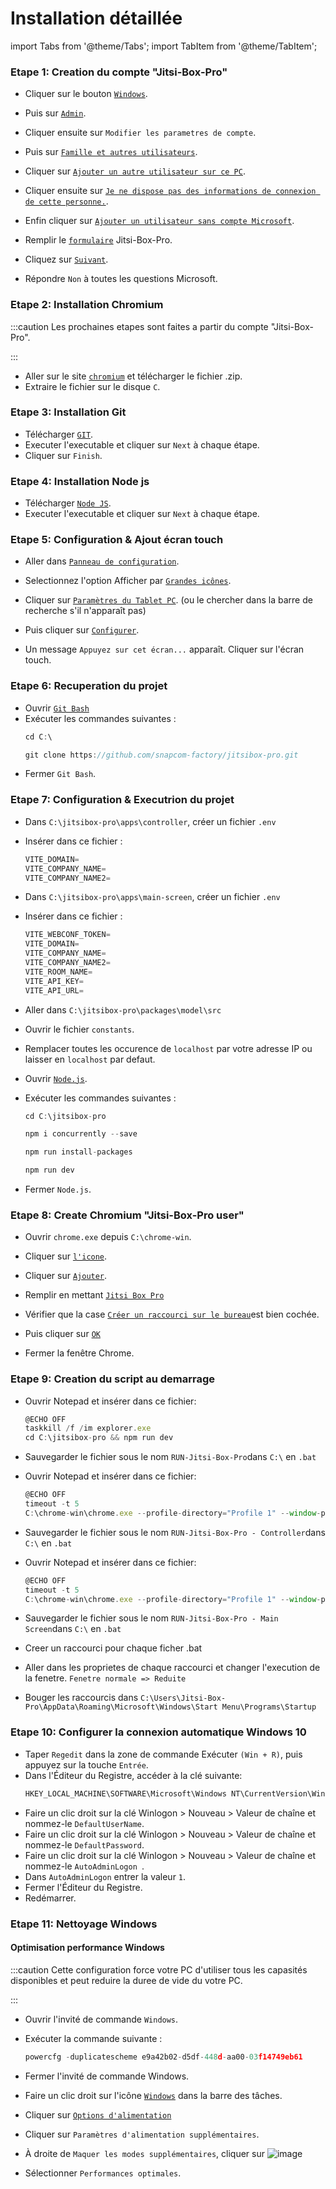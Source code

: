 
# Installation détaillée
import Tabs from '@theme/Tabs';
import TabItem from '@theme/TabItem';

### Etape 1: Creation du compte "Jitsi-Box-Pro"

- Cliquer sur le bouton [`Windows`](https://user-images.githubusercontent.com/110535664/187230954-50f10bcb-51f4-481f-aa52-a3c23811d80a.png).

- Puis sur [`Admin`](https://user-images.githubusercontent.com/110535664/187231239-00a19a03-26ae-4139-9146-ca889c8af93c.png).

- Cliquer ensuite sur  `Modifier les parametres de compte`.

- Puis sur [`Famille et autres utilisateurs`](https://user-images.githubusercontent.com/110535664/187231993-53bd2928-395e-475a-bfa3-61a407a462a5.png).

- Cliquer sur [`Ajouter un autre utilisateur sur ce PC`](https://user-images.githubusercontent.com/110535664/187232447-7147abeb-5b62-46c9-8a9c-a8efed0be799.png).

- Cliquer ensuite sur [`Je ne dispose pas des informations de connexion de cette personne.`](https://user-images.githubusercontent.com/110535664/187233013-8e0eaee8-d541-45ae-b118-787b0dff11eb.png).

- Enfin cliquer sur [`Ajouter un utilisateur sans compte Microsoft`](https://user-images.githubusercontent.com/110535664/187233114-a121fc68-ef03-4be9-a8ed-976d5cb37bd8.png).

- Remplir le [`formulaire`](https://user-images.githubusercontent.com/110535664/187233352-64d6f299-32b3-4d09-87ba-f6f0f1cc5a58.png) Jitsi-Box-Pro.

- Cliquez sur [`Suivant`](https://user-images.githubusercontent.com/110535664/187233704-5e160e9c-eb34-4ef4-b4b0-f6b010d62785.png).

- Répondre `Non` à toutes les questions Microsoft.

### Etape 2: Installation Chromium

:::caution
Les prochaines etapes sont faites a partir du compte "Jitsi-Box-Pro".

:::

- Aller sur le site [`chromium`](https://download-chromium.appspot.com) et télécharger le fichier .zip.
- Extraire le fichier sur le disque `C`.

### Etape 3: Installation Git

- Télécharger [`GIT`](https://github.com/git-for-windows/git/releases/download/v2.37.2.windows.2/Git-2.37.2.2-64-bit.exe).
- Executer l'executable et cliquer sur `Next` à chaque étape.
- Cliquer sur `Finish`.

### Etape 4: Installation Node js

- Télécharger [`Node JS`](https://nodejs.org/dist/v16.17.0/node-v16.17.0-x64.msi).
- Executer l'executable et cliquer sur `Next` à chaque étape.

### Etape 5: Configuration & Ajout écran touch

- Aller dans [`Panneau de configuration`](https://user-images.githubusercontent.com/110535664/187390041-fe4662a9-e23a-47ff-9adf-302d263a45ce.png).

- Selectionnez l'option Afficher par [`Grandes icônes`](https://user-images.githubusercontent.com/110535664/187390452-604bfca3-6b10-43f4-997c-8200746e4ca8.png).

- Cliquer sur [`Paramètres du Tablet PC`](https://user-images.githubusercontent.com/110535664/187391033-a4fe154a-e8e2-4331-93a4-03009915f6fe.png). (ou le chercher dans la barre de recherche s'il n'apparaît pas)

- Puis cliquer sur [`Configurer`](https://user-images.githubusercontent.com/110535664/187391059-35ad9637-55ef-43e6-9e5a-8b553bca70e2.png).

- Un message `Appuyez sur cet écran...` apparaît. Cliquer sur l'écran touch.

### Etape 6: Recuperation du projet

- Ouvrir [`Git Bash`](https://user-images.githubusercontent.com/110535664/187235305-a79347c1-d0b5-4e86-960b-97a4360ce885.png)
- Exécuter les commandes suivantes :
    ```js
    cd C:\
    ```
    ```js
    git clone https://github.com/snapcom-factory/jitsibox-pro.git
    ```
- Fermer `Git Bash`.

### Etape 7: Configuration & Executrion du projet

- Dans `C:\jitsibox-pro\apps\controller`, créer un fichier `.env`
- Insérer dans ce fichier : 
    ```js
    VITE_DOMAIN=
    VITE_COMPANY_NAME=
    VITE_COMPANY_NAME2=
    ```

- Dans `C:\jitsibox-pro\apps\main-screen`, créer un fichier `.env`
- Insérer dans ce fichier : 
    ```js
    VITE_WEBCONF_TOKEN=
    VITE_DOMAIN=
    VITE_COMPANY_NAME=
    VITE_COMPANY_NAME2= 
    VITE_ROOM_NAME= 
    VITE_API_KEY=
    VITE_API_URL=
    ```
- Aller dans `C:\jitsibox-pro\packages\model\src`
- Ouvrir le fichier `constants`.
- Remplacer toutes les occurence de `localhost` par votre adresse IP ou laisser en `localhost` par defaut.

- Ouvrir [`Node.js`](https://user-images.githubusercontent.com/110535664/187236978-da226428-8c42-42be-a1c4-d6400d4b92ba.png).
- Exécuter les commandes suivantes :
    ```js
    cd C:\jitsibox-pro
    ```
    ```js
    npm i concurrently --save
    ```
    ```js
    npm run install-packages
    ```
    ```js
    npm run dev
    ```
- Fermer `Node.js`.

### Etape 8: Create Chromium "Jitsi-Box-Pro user"

- Ouvrir `chrome.exe` depuis `C:\chrome-win`.

- Cliquer sur [`l'icone`](https://user-images.githubusercontent.com/110535664/187238172-bc7776d8-1b06-4620-84fe-8f5b7f94f6a1.png).

- Cliquer sur [`Ajouter`](https://user-images.githubusercontent.com/110535664/187240623-632bcf59-1f02-400d-b6cf-ae351d0cb5a6.png).

- Remplir en mettant [`Jitsi Box Pro`](https://user-images.githubusercontent.com/110535664/187240773-897d9838-afab-4517-832f-eba3901476d4.png)

- Vérifier que la case [`Créer un raccourci sur le bureau`](https://user-images.githubusercontent.com/110535664/187240907-92a069a6-40aa-4d22-b5cf-1019cacf7777.png)est bien cochée.

- Puis cliquer sur [`OK`](https://user-images.githubusercontent.com/110535664/187240988-869654eb-fb7f-4142-acde-ae4c614ccaaa.png)

- Fermer la fenêtre Chrome.
    
### Etape 9: Creation du script au demarrage
- Ouvrir Notepad et insérer dans ce fichier:
  ```js
  @ECHO OFF
  taskkill /f /im explorer.exe
  cd C:\jitsibox-pro && npm run dev
  ```  
- Sauvegarder le fichier sous le nom `RUN-Jitsi-Box-Pro`dans `C:\` en `.bat`

- Ouvrir Notepad et insérer dans ce fichier:
  ```js
  @ECHO OFF
  timeout -t 5
  C:\chrome-win\chrome.exe --profile-directory="Profile 1" --window-position=0,0 --kiosk http://localhost:3000 --user-data-dir=c:/monitor2 --unsafely-treat-insecure-origin-as-secure=http://localhost:3000
  ```  
- Sauvegarder le fichier sous le nom `RUN-Jitsi-Box-Pro - Controller`dans `C:\` en `.bat`

- Ouvrir Notepad et insérer dans ce fichier:
  ```js
  @ECHO OFF
  timeout -t 5
  C:\chrome-win\chrome.exe --profile-directory="Profile 1" --window-position=1680,0 --kiosk http://localhost:3002 --user-data-dir=c:/monitor1 --unsafely-treat-insecure-origin-as-secure=http://localhost:3002
  ```  
- Sauvegarder le fichier sous le nom `RUN-Jitsi-Box-Pro - Main Screen`dans `C:\` en `.bat`
 
- Creer un raccourci pour chaque ficher .bat
- Aller dans les proprietes de chaque raccourci et changer l'execution de la fenetre. `Fenetre normale => Reduite`
- Bouger les raccourcis dans `C:\Users\Jitsi-Box-Pro\AppData\Roaming\Microsoft\Windows\Start Menu\Programs\Startup`


### Etape 10: Configurer la connexion automatique Windows 10

-  Taper `Regedit` dans la zone de commande Exécuter `(Win + R)`, puis appuyez sur la touche `Entrée`. 
-  Dans l'Éditeur du Registre, accéder à la clé suivante:
    ```js
    HKEY_LOCAL_MACHINE\SOFTWARE\Microsoft\Windows NT\CurrentVersion\Winlogon
    ```
- Faire un clic droit sur la clé Winlogon > Nouveau > Valeur de chaîne et nommez-le `DefaultUserName`.
- Faire un clic droit sur la clé Winlogon > Nouveau > Valeur de chaîne et nommez-le `DefaultPassword`.
- Faire un clic droit sur la clé Winlogon > Nouveau > Valeur de chaîne et nommez-le `AutoAdminLogon `.
- Dans `AutoAdminLogon` entrer la valeur `1`.
- Fermer l'Éditeur du Registre.
- Redémarrer.

### Etape 11: Nettoyage Windows

#### Optimisation performance Windows

:::caution
Cette configuration force votre PC d'utiliser tous les capasités disponibles et peut reduire la duree de vide du votre PC.

:::
- Ouvrir l'invité de commande `Windows`. 
- Exécuter la commande suivante :
    ```js
    powercfg -duplicatescheme e9a42b02-d5df-448d-aa00-03f14749eb61
    ```
- Fermer l'invité de commande Windows.
- Faire un clic droit sur l'icône [`Windows`](https://user-images.githubusercontent.com/110535664/187230954-50f10bcb-51f4-481f-aa52-a3c23811d80a.png) dans la barre des tâches.

- Cliquer sur [`Options d'alimentation`](https://user-images.githubusercontent.com/110535664/187386540-03214707-62f9-4ce4-9c49-5ad3ff3415e1.png)

- Cliquer sur `Paramètres d'alimentation supplémentaires`.

- À droite de `Maquer les modes supplémentaires`, cliquer sur ![image](https://user-images.githubusercontent.com/110535664/187424109-7db9aa03-1ac2-45dd-96e7-f4732c9315f1.png)

- Sélectionner `Performances optimales`.
